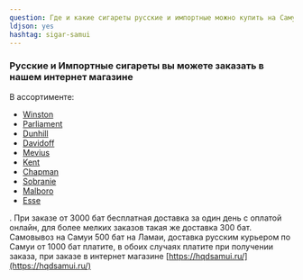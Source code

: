 ```yaml
---
question: Где и какие сигареты русские и импортные можно купить на Самуи?
ldjson: yes
hashtag: sigar-samui
---
```


### Русские и Импортные сигареты вы можете заказать в нашем интернет магазине

В ассортименте:

* [Winston](https://hqdsamui.ru/)
* [Parliament](https://hqdsamui.ru/)
* [Dunhill](https://hqdsamui.ru/)
* [Davidoff](https://hqdsamui.ru/)
* [Mevius](https://hqdsamui.ru/)
* [Kent](https://hqdsamui.ru/)
* [Chapman](https://hqdsamui.ru/)
* [Sobranie](https://hqdsamui.ru/)
* [Malboro](https://hqdsamui.ru/)
* [Esse](https://hqdsamui.ru/)

. При заказе от 3000 бат бесплатная доставка за один день с оплатой онлайн, для более мелких заказов такая же доставка 300 бат. Самовывоз на Самуи 500 бат на Ламаи, доставка русским курьером по Самуи от 1000 бат платите, в обоих случаях платите при получении заказа, при заказе в интернет магазине [https://hqdsamui.ru/](https://hqdsamui.ru/)
